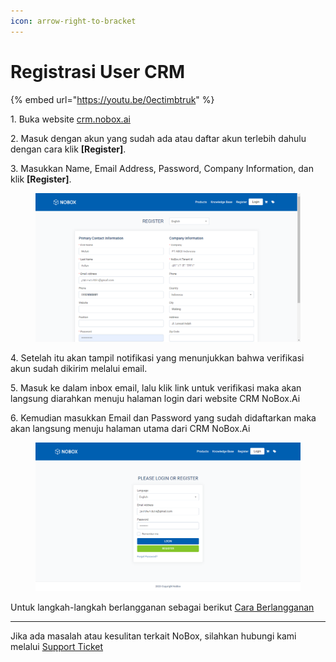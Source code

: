 ```yaml
---
icon: arrow-right-to-bracket
---
```


# Registrasi User CRM

{% embed url="https://youtu.be/0ectimbtruk" %}

1\. Buka website [crm.nobox.ai](https://crm.nobox.ai/)

2\. Masuk dengan akun yang sudah ada atau daftar akun terlebih dahulu dengan cara klik **\[Register]**.

3\. Masukkan Name, Email Address, Password, Company Information, dan klik **\[Register]**.

<figure><img src="../.gitbook/assets/Register.png" alt=""><figcaption></figcaption></figure>

4\. Setelah itu akan tampil notifikasi yang menunjukkan bahwa verifikasi akun sudah dikirim melalui email.

5\. Masuk ke dalam inbox email, lalu klik link untuk verifikasi maka akan langsung diarahkan menuju halaman login dari website CRM NoBox.Ai

6\. Kemudian masukkan Email dan Password yang sudah didaftarkan maka akan langsung menuju halaman utama dari CRM NoBox.Ai

<figure><img src="../.gitbook/assets/Login.png" alt=""><figcaption></figcaption></figure>

Untuk langkah-langkah berlangganan sebagai berikut [Cara Berlangganan](../menu/berlangganan.md)

***

Jika ada masalah atau kesulitan terkait NoBox, silahkan hubungi kami melalui [Support Ticket](https://crm.mynobox.com/clients/tickets)
